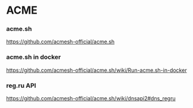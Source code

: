 # ACME
### acme.sh 
https://github.com/acmesh-official/acme.sh
### acme.sh in docker
https://github.com/acmesh-official/acme.sh/wiki/Run-acme.sh-in-docker
### reg.ru API
https://github.com/acmesh-official/acme.sh/wiki/dnsapi2#dns_regru
